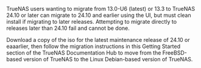 &NewLine;


TrueNAS users wanting to migrate from 13.0-U6 (latest) or 13.3 to TrueNAS 24.10 or later can migrate to 24.10 and earlier using the UI, but must clean install if migrating to later releases.
Attempting to migrate directly to releases later than 24.10 fail and cannot be done.

Download a copy of the <file>iso</file> for the latest maintenance release of 24.10 or eaaarlier, then follow the migration instructions in this Getting Started section of the TrueNAS Documentation Hub to move from the FreeBSD-based version of TrueNAS to the Linux Debian-based version of TrueNAS.